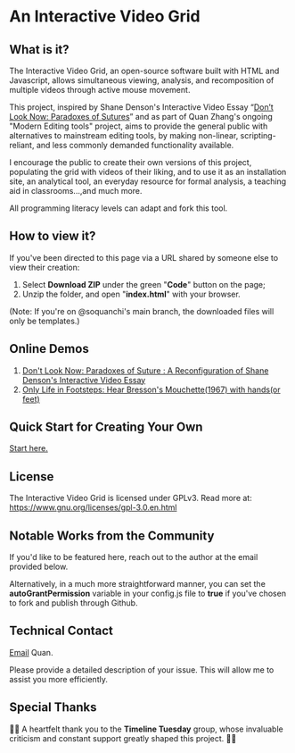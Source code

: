 # An Interactive Video Grid

## What is it?

The Interactive Video Grid, an open-source software built with HTML and Javascript, allows simultaneous viewing, analysis, and recomposition of multiple videos through active mouse movement.

This project, inspired by Shane Denson's Interactive Video Essay “<a href="https://shanedenson.com/stuff/dont-look-now-javascript/index.html">Don’t Look Now: Paradoxes of Sutures</a>” and as part of Quan Zhang's ongoing "Modern Editing tools" project, aims to provide the general public with alternatives to mainstream editing tools, by making non-linear, scripting-reliant, and less commonly demanded functionality available.

I encourage the public to create their own versions of this project, populating the grid with videos of their liking, and to use it as an installation site, an analytical tool, an everyday resource for formal analysis, a teaching aid in classrooms...,and much more.

All programming literacy levels can adapt and fork this tool. 

## How to view it?

If you've been directed to this page via a URL shared by someone else to view their creation:

1. Select **Download ZIP** under the green "**Code**" button on the page;
2. Unzip the folder, and open "**index.html**" with your browser.

(Note: If you're on @soquanchi's main branch, the downloaded files will only be templates.)

## Online Demos

1. <a href="https://soquanchi.github.io/dont-look-now/index.html">Don't Look Now: Paradoxes of Suture : A Reconfiguration of Shane Denson's Interactive Video Essay</a>
2. <a href="https://soquanchi.github.io/only-life-in-footsteps/index.html">Only Life in Footsteps: Hear Bresson's Mouchette(1967) with hands(or feet)</a>

## Quick Start for Creating Your Own

<a href="https://quan-1.gitbook.io/interactive-video-grid/">Start here.</a>

## License

The Interactive Video Grid is licensed under GPLv3.
Read more at: https://www.gnu.org/licenses/gpl-3.0.en.html

## Notable Works from the Community

If you'd like to be featured here, reach out to the author at the email provided below. 

Alternatively, in a much more straightforward manner, you can set the **autoGrantPermission** variable in your config.js file to **true** if you've chosen to fork and publish through Github.

## Technical Contact

<a href="mailto:quanzh4396@gmail.com">Email</a> Quan.

Please provide a detailed description of your issue. This will allow me to assist you more efficiently. 

## Special Thanks

💚💚 A heartfelt thank you to the **Timeline Tuesday** group, whose invaluable criticism and constant support greatly shaped this project. 💚💚



